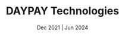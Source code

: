 ---
author: Dec 2021 | Jun 2024
pubDatetime: 2024-06-01T18:16:00.000Z
modDatetime: 
title: DAYPAY Technologies
featured: false
draft: true
tags:
  - FAQ
description: Nagercoil,Tamil Nadu
---